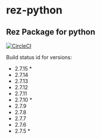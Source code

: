 # rez-python
Rez Package for python
----
[![CircleCI](https://circleci.com/gh/piratecrew/rez-python.svg?style=svg)](https://circleci.com/gh/piratecrew/rez-python)

Build status id for versions:
  - 2.7.15 *
  - 2.7.14
  - 2.7.13
  - 2.7.12
  - 2.7.11
  - 2.7.10 *
  - 2.7.9
  - 2.7.8
  - 2.7.7
  - 2.7.6
  - 2.7.5 *

